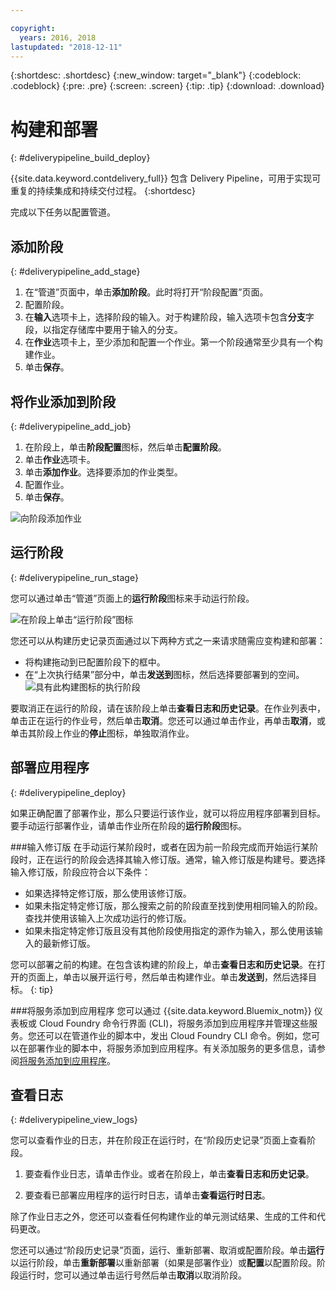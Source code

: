 ```yaml
---

copyright:
  years: 2016, 2018
lastupdated: "2018-12-11"
---
```

<!-- Copyright info at top of file: REQUIRED
    The copyright info is YAML content that must occur at the top of the MD file, before attributes are listed.
    It must be surrounded by 3 dashes.
    The value "years" can contain just one year or a two years separated by a comma. (years: 2014, 2016)
    Indentation as per the previous template must be preserved.
-->

{:shortdesc: .shortdesc}
{:new_window: target="_blank"}
{:codeblock: .codeblock}
{:pre: .pre}
{:screen: .screen}
{:tip: .tip}
{:download: .download}

# 构建和部署
{: #deliverypipeline_build_deploy}

{{site.data.keyword.contdelivery_full}} 包含 Delivery Pipeline，可用于实现可重复的持续集成和持续交付过程。
{:shortdesc}

完成以下任务以配置管道。

## 添加阶段
{: #deliverypipeline_add_stage}

1. 在“管道”页面中，单击**添加阶段**。此时将打开“阶段配置”页面。
2. 配置阶段。
  1. 在**输入**选项卡上，选择阶段的输入。对于构建阶段，输入选项卡包含**分支**字段，以指定存储库中要用于输入的分支。
  2. 在**作业**选项卡上，至少添加和配置一个作业。第一个阶段通常至少具有一个构建作业。
3. 单击**保存**。

## 将作业添加到阶段
{: #deliverypipeline_add_job}

1. 在阶段上，单击**阶段配置**图标，然后单击**配置阶段**。
2. 单击**作业**选项卡。
3. 单击**添加作业**。选择要添加的作业类型。
4. 配置作业。
5. 单击**保存**。

![向阶段添加作业](images/AddJob2.png)

## 运行阶段
{: #deliverypipeline_run_stage}

您可以通过单击“管道”页面上的**运行阶段**图标来手动运行阶段。

![在阶段上单击“运行阶段”图标](images/RunStage.png)

您还可以从构建历史记录页面通过以下两种方式之一来请求随需应变构建和部署：
* 将构建拖动到已配置阶段下的框中。
* 在“上次执行结果”部分中，单击**发送到**图标，然后选择要部署到的空间。![具有此构建图标的执行阶段](images/deploy_to.png)

要取消正在运行的阶段，请在该阶段上单击**查看日志和历史记录**。在作业列表中，单击正在运行的作业号，然后单击**取消**。您还可以通过单击作业，再单击**取消**，或单击其阶段上作业的**停止**图标，单独取消作业。

## 部署应用程序
{: #deliverypipeline_deploy}

如果正确配置了部署作业，那么只要运行该作业，就可以将应用程序部署到目标。要手动运行部署作业，请单击作业所在阶段的**运行阶段**图标。

###输入修订版
在手动运行某阶段时，或者在因为前一阶段完成而开始运行某阶段时，正在运行的阶段会选择其输入修订版。通常，输入修订版是构建号。要选择输入修订版，阶段应符合以下条件：

* 如果选择特定修订版，那么使用该修订版。
* 如果未指定特定修订版，那么搜索之前的阶段直至找到使用相同输入的阶段。查找并使用该输入上次成功运行的修订版。
* 如果未指定特定修订版且没有其他阶段使用指定的源作为输入，那么使用该输入的最新修订版。

您可以部署之前的构建。在包含该构建的阶段上，单击**查看日志和历史记录**。在打开的页面上，单击以展开运行号，然后单击构建作业。单击**发送到**，然后选择目标。
{: tip}

###将服务添加到应用程序
您可以通过 {{site.data.keyword.Bluemix_notm}} 仪表板或 Cloud Foundry 命令行界面 (CLI)，将服务添加到应用程序并管理这些服务。您还可以在管道作业的脚本中，发出 Cloud Foundry CLI 命令。例如，您可以在部署作业的脚本中，将服务添加到应用程序。有关添加服务的更多信息，请参阅[将服务添加到应用程序](/docs/services/reqnsi.html#add_service)。

## 查看日志
{: #deliverypipeline_view_logs}

您可以查看作业的日志，并在阶段正在运行时，在“阶段历史记录”页面上查看阶段。

1. 要查看作业日志，请单击作业。或者在阶段上，单击**查看日志和历史记录**。

2. 要查看已部署应用程序的运行时日志，请单击**查看运行时日志**。

除了作业日志之外，您还可以查看任何构建作业的单元测试结果、生成的工件和代码更改。

您还可以通过“阶段历史记录”页面，运行、重新部署、取消或配置阶段。单击**运行**以运行阶段，单击**重新部署**以重新部署（如果是部署作业）或**配置**以配置阶段。阶段运行时，您可以通过单击运行号然后单击**取消**以取消阶段。
